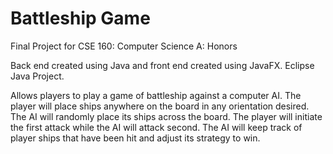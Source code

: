 # Battleship Game

Final Project for CSE 160: Computer Science A: Honors

Back end created using Java and front end created using JavaFX. Eclipse Java Project. 

Allows players to play a game of battleship against a computer AI. The player will place ships anywhere on the board in any orientation desired. The AI will randomly place its ships across the board. The player will initiate the first attack while the AI will attack second. The AI will keep track of player ships that have been hit and adjust its strategy to win. 
